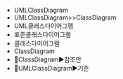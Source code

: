 - UMLClassDiagram
- UMLClassDiagram>>ClassDiagram
- UML클래스다이어그램
- 표준클래스다이어그램
- 클래스다이어그램
- ClassDiagram
- 📌ClassDiagram▶️참조만
- 📌UMLClassDiagram▶️기준
